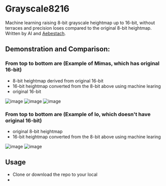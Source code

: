 # Grayscale8216
Machine learning raising 8-bit grayscale heightmap up to 16-bit, without terraces and precision loses compared to the original 8-bit heightmap. Written by AI and [Aebestach](https://github.com/Aebestach).

## Demonstration and Comparison:

### From top to bottom are (Example of Mimas, which has original 16-bit)
* 8-bit heightmap derived from original 16-bit
* 16-bit heightmap converted from the 8-bit above using machine learing
* original 16-bit

![image](https://github.com/user-attachments/assets/b36db404-1b61-4330-8f2d-4b8513678122)
![image](https://github.com/user-attachments/assets/541ed1de-e6c3-47ae-9276-673606159f0d)
![image](https://github.com/user-attachments/assets/c41c61d9-e66f-4853-b627-2962e4492a94)

### From top to bottom are (Example of Io, which doesn't have original 16-bit)
* original 8-bit heightmap
* 16-bit heightmap converted from the 8-bit above using machine learing

![image](https://github.com/user-attachments/assets/d908fe6b-5dc9-45d1-8589-9350921c65ad)
![image](https://github.com/user-attachments/assets/f3f311a2-8921-457c-8217-5412eb80f693)

## Usage
* Clone or download the repo to your local
* 
